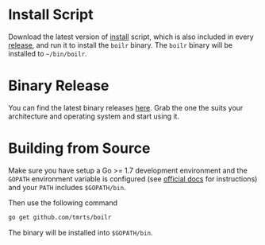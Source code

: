 # Install Script
Download the latest version
of [install](https://raw.githubusercontent.com/tmrts/boilr/master/install)
script, which is also included in
every [release](https://github.com/tmrts/boilr/releases), and run it to install
the `boilr` binary. The `boilr` binary will be installed to `~/bin/boilr`.

# Binary Release
You can find the latest binary
releases [here](https://github.com/tmrts/boilr/releases). Grab the one the suits
your architecture and operating system and start using it.

# Building from Source
Make sure you have setup a Go >= 1.7 development environment and the `GOPATH`
environment variable is configured
(see [official docs](https://golang.org/doc/code.html#GOPATH) for instructions)
and your `PATH` includes `$GOPATH/bin`.

Then use the following command
```bash
go get github.com/tmrts/boilr
```

The binary will be installed into `$GOPATH/bin`.
